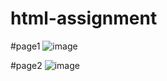﻿# html-assignment
#page1
![image](https://github.com/Karankhatik/html-assignment/assets/100562135/c720317d-e789-4d2e-a629-8b259f07f860)

#page2
![image](https://github.com/Karankhatik/html-assignment/assets/100562135/4b495679-50fe-433a-98a5-fd9f74222731)


